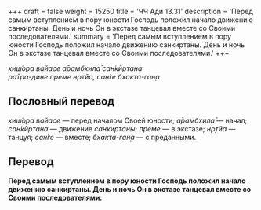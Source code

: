 +++
draft = false
weight = 15250
title = 'ЧЧ Ади 13.31'
description = 'Перед самым вступлением в пору юности Господь положил начало движению санкиртаны. День и ночь Он в экстазе танцевал вместе со Своими последователями.'
summary = 'Перед самым вступлением в пору юности Господь положил начало движению санкиртаны. День и ночь Он в экстазе танцевал вместе со Своими последователями.'
+++

_киш́ора вайасе а̄рамбхила̄ сан̇кӣртана  
ра̄тра-дине преме нр̣тйа, сан̇ге бхакта-ган̣а_

## Пословный перевод

_киш́ора_ _вайасе_ — перед началом Своей юности; _а̄рамбхила̄_ — начал; _сан̇кӣртана_ — движение _санкиртаны_; _преме_ — в экстазе; _нр̣тйа_ — танцуя; _сан̇ге_ — вместе; _бхакта_\-_ган̣а_ — с преданными.

## Перевод

**Перед самым вступлением в пору юности Господь положил начало движению санкиртаны. День и ночь Он в экстазе танцевал вместе со Своими последователями.**
